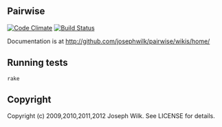 Pairwise
-------

[![Code Climate](https://codeclimate.com/badge.png)](https://codeclimate.com/github/josephwilk/pairwise)
[![Build Status](https://secure.travis-ci.org/josephwilk/pairwise.png)](http://travis-ci.org/josephwilk/pairwise)

Documentation is at http://github.com/josephwilk/pairwise/wikis/home/

Running tests
------------
<pre><code>rake</code></pre>


Copyright
--------

Copyright (c) 2009,2010,2011,2012 Joseph Wilk. See LICENSE for details.
